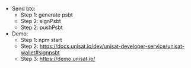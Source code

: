 - Send btc:
   - Step 1: generate psbt
   - Step 2: signPsbt
   - Step 2: pushPsbt 
- Demo:
   - Step 1: npm start
   - Step 2: https://docs.unisat.io/dev/unisat-developer-service/unisat-wallet#signpsbt
   - Step 3: https://demo.unisat.io/
